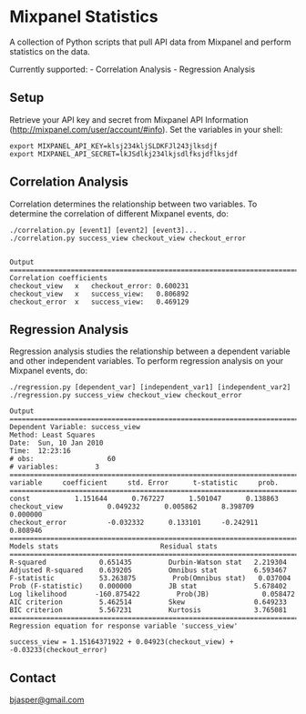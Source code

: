 # Mixpanel Statistics
A collection of Python scripts that pull API data from Mixpanel and 
perform statistics on the data. 

Currently supported:
    - Correlation Analysis
    - Regression Analysis


## Setup
Retrieve your API key and secret from Mixpanel API Information
(http://mixpanel.com/user/account/#info). Set the variables in your shell:

    export MIXPANEL_API_KEY=klsj234kljSLDKFJl243jlksdjf
    export MIXPANEL_API_SECRET=lkJSdlkj234lkjsdlfksjdflksjdf


## Correlation Analysis
Correlation determines the relationship between two variables. To 
determine the correlation of different Mixpanel events, do:

    ./correlation.py [event1] [event2] [event3]...
    ./correlation.py success_view checkout_view checkout_error
 

    Output
    ==============================================================================
    Correlation coefficients
    checkout_view	x	checkout_error:	0.600231
    checkout_view	x	success_view:	0.806892
    checkout_error	x	success_view:	0.469129
     

## Regression Analysis
Regression analysis studies the relationship between a dependent variable
and other independent variables. To perform regression analysis on your
Mixpanel events, do:

    ./regression.py [dependent_var] [independent_var1] [independent_var2]
    ./regression.py success_view checkout_view checkout_error

    Output
    ==============================================================================
    Dependent Variable: success_view
    Method: Least Squares
    Date:  Sun, 10 Jan 2010
    Time:  12:23:16
    # obs:                  60
    # variables:         3
    ==============================================================================
    variable     coefficient     std. Error      t-statistic     prob.
    ==============================================================================
    const           1.151644      0.767227      1.501047      0.138863
    checkout_view           0.049232      0.005862      8.398709      0.000000
    checkout_error          -0.032332      0.133101     -0.242911      0.808946
    ==============================================================================
    Models stats                         Residual stats
    ==============================================================================
    R-squared             0.651435         Durbin-Watson stat   2.219304
    Adjusted R-squared    0.639205         Omnibus stat         6.593467
    F-statistic           53.263875         Prob(Omnibus stat)   0.037004
    Prob (F-statistic)    0.000000         JB stat              5.678402
    Log likelihood       -160.875422         Prob(JB)             0.058472
    AIC criterion         5.462514         Skew                 0.649233
    BIC criterion         5.567231         Kurtosis             3.765081
    ==============================================================================
    Regression equation for response variable 'success_view'

    success_view = 1.15164371922 + 0.04923(checkout_view) + -0.03233(checkout_error)



## Contact
bjasper@gmail.com
